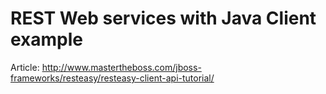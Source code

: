 REST Web services with Java Client example
=====================================
Article: http://www.mastertheboss.com/jboss-frameworks/resteasy/resteasy-client-api-tutorial/
 
